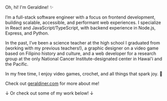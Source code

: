 Oh, hi! I'm Geraldine! ✨

I’m a full-stack software engineer with a focus on frontend development, building scalable, accessible, and performant web experiences. I specialize in React and JavaScript/TypeScript, with backend experience in Node.js, Express, and Python.

In the past, I’ve been a science teacher at the high school I graduated from (working with my previous teachers!), a graphic designer on a video game based on Filipino history and culture, and a web developer for a research group at the only National Cancer Institute-designated center in Hawai'i and the Pacific.

In my free time, I enjoy video games, crochet, and all things that spark joy. 💖

Check out [geraldiner.com](https://geraldiner.com) for more about me!

↓ Or check out some of my work below! ↓
